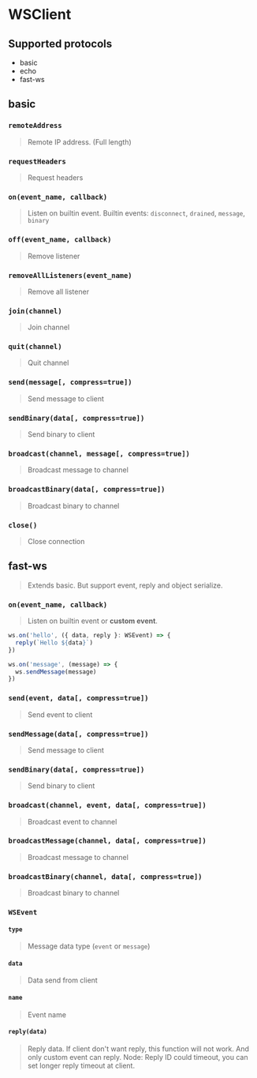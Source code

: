 # WSClient

## Supported protocols

- basic
- echo
- fast-ws

## basic

### `remoteAddress`

> Remote IP address. (Full length)

### `requestHeaders`

> Request headers

### `on(event_name, callback)`

> Listen on builtin event.
> Builtin events: `disconnect`, `drained`, `message`, `binary`

### `off(event_name, callback)`

> Remove listener

### `removeAllListeners(event_name)`

> Remove all listener

### `join(channel)`

> Join channel

### `quit(channel)`

> Quit channel

### `send(message[, compress=true])`

> Send message to client

### `sendBinary(data[, compress=true])`

> Send binary to client

### `broadcast(channel, message[, compress=true])`

> Broadcast message to channel

### `broadcastBinary(data[, compress=true])`

> Broadcast binary to channel

### `close()`

> Close connection


## fast-ws

> Extends basic. But support event, reply and object serialize.

### `on(event_name, callback)`

> Listen on builtin event or **custom event**.

```js
ws.on('hello', ({ data, reply }: WSEvent) => {
  reply(`Hello ${data}`)
})

ws.on('message', (message) => {
  ws.sendMessage(message)
})
```

### `send(event, data[, compress=true])`

> Send event to client

### `sendMessage(data[, compress=true])`

> Send message to client

### `sendBinary(data[, compress=true])`

> Send binary to client

### `broadcast(channel, event, data[, compress=true])`

> Broadcast event to channel

### `broadcastMessage(channel, data[, compress=true])`

> Broadcast message to channel

### `broadcastBinary(channel, data[, compress=true])`

> Broadcast binary to channel

### `WSEvent`

#### `type`

> Message data type (`event` or `message`)

#### `data`

> Data send from client

#### `name`

> Event name

#### `reply(data)`

> Reply data.
> If client don't want reply, this function will not work.
> And only custom event can reply.
> Node: Reply ID could timeout, you can set longer reply timeout at client.
